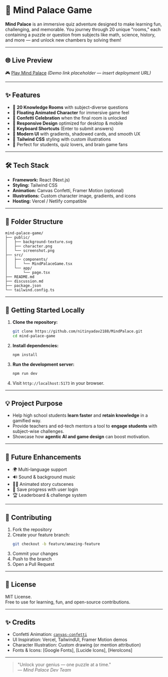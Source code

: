 
# 🧠 Mind Palace Game

**Mind Palace** is an immersive quiz adventure designed to make learning fun, challenging, and memorable. You journey through 20 unique "rooms," each containing a puzzle or question from subjects like math, science, history, and more — and unlock new chambers by solving them!

---

## 🌐 Live Preview

🎮 [Play Mind Palace](#) *(Demo link placeholder — insert deployment URL)*

---

## ✨ Features

- 🧩 **20 Knowledge Rooms** with subject-diverse questions
- 👾 **Floating Animated Character** for immersive game feel
- 🎉 **Confetti Celebration** when the final room is unlocked
- 📱 **Responsive Design** optimized for desktop & mobile
- 🔐 **Keyboard Shortcuts** (Enter to submit answers)
- 🌈 **Modern UI** with gradients, shadowed cards, and smooth UX
- 🎨 **Tailwind CSS** styling with custom illustrations
- 🧠 Perfect for students, quiz lovers, and brain game fans

---

## 🛠 Tech Stack

- **Framework:** React (Next.js)
- **Styling:** Tailwind CSS
- **Animation:** Canvas Confetti, Framer Motion (optional)
- **Illustrations:** Custom character image, gradients, and icons
- **Hosting:** Vercel / Netlify compatible

---

## 📁 Folder Structure

```
mind-palace-game/
├── public/
│   ├── background-texture.svg
│   ├── character.png
│   └── screenshot.png
├── src/
│   ├── components/
│   │   └── MindPalaceGame.tsx
│   └── app/
│       └── page.tsx
├── README.md
├── discussion.md
├── package.json
└── tailwind.config.ts
```

---

## 🚀 Getting Started Locally

1. **Clone the repository:**
   ```bash
   git clone https://github.com/nitinyadav2188/MindPalace.git
   cd mind-palace-game
   ```

2. **Install dependencies:**
   ```bash
   npm install
   ```

3. **Run the development server:**
   ```bash
   npm run dev
   ```

4. Visit `http://localhost:5173` in your browser.

---

## 💡 Project Purpose

- Help high school students **learn faster** and **retain knowledge** in a gamified way.
- Provide teachers and ed-tech mentors a tool to **engage students** with subject-wise challenges.
- Showcase how **agentic AI and game design** can boost motivation.

---

## 🎯 Future Enhancements

- 🌍 Multi-language support
- 🔊 Sound & background music
- 🧙‍♂️ Animated story cutscenes
- 💾 Save progress with user login
- 🏆 Leaderboard & challenge system

---

## 🙌 Contributing

1. Fork the repository
2. Create your feature branch:
   ```bash
   git checkout -b feature/amazing-feature
   ```
3. Commit your changes
4. Push to the branch
5. Open a Pull Request

---

## 📄 License

MIT License.  
Free to use for learning, fun, and open-source contributions.

---

## ✨ Credits

- Confetti Animation: [`canvas-confetti`](https://www.npmjs.com/package/canvas-confetti)
- UI Inspiration: Vercel, TailwindUI, Framer Motion demos
- Character Illustration: Custom drawing (or mention attribution)
- Fonts & Icons: [Google Fonts], [Lucide Icons], [HeroIcons]

---

> "Unlock your genius — one puzzle at a time."  
> — *Mind Palace Dev Team*

